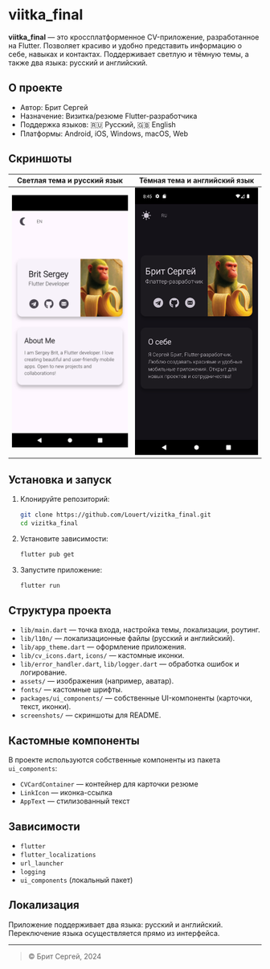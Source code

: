 # viitka_final

**viitka_final** — это кроссплатформенное CV-приложение, разработанное на Flutter. Позволяет красиво и удобно представить информацию о себе, навыках и контактах. Поддерживает светлую и тёмную темы, а также два языка: русский и английский.

## О проекте

- Автор: Брит Сергей
- Назначение: Визитка/резюме Flutter-разработчика
- Поддержка языков: 🇷🇺 Русский, 🇬🇧 English
- Платформы: Android, iOS, Windows, macOS, Web

## Скриншоты

| Светлая тема и русский язык | Тёмная тема и английский язык |
|--------------|--------|
| ![Светлая тема и русский язык](screenshots/Screenshot_1748853931.png) | ![Тёмная тема и английский язык](screenshots/Screenshot_1748853925.png) |

## Установка и запуск

1. Клонируйте репозиторий:
   ```sh
   git clone https://github.com/Louert/vizitka_final.git
   cd vizitka_final
   ```
2. Установите зависимости:
   ```sh
   flutter pub get
   ```
3. Запустите приложение:
   ```sh
   flutter run
   ```

## Структура проекта

- `lib/main.dart` — точка входа, настройка темы, локализации, роутинг.
- `lib/l10n/` — локализационные файлы (русский и английский).
- `lib/app_theme.dart` — оформление приложения.
- `lib/cv_icons.dart`, `icons/` — кастомные иконки.
- `lib/error_handler.dart`, `lib/logger.dart` — обработка ошибок и логирование.
- `assets/` — изображения (например, аватар).
- `fonts/` — кастомные шрифты.
- `packages/ui_components/` — собственные UI-компоненты (карточки, текст, иконки).
- `screenshots/` — скриншоты для README.

## Кастомные компоненты

В проекте используются собственные компоненты из пакета `ui_components`:
- `CVCardContainer` — контейнер для карточки резюме
- `LinkIcon` — иконка-ссылка
- `AppText` — стилизованный текст

## Зависимости

- `flutter`
- `flutter_localizations`
- `url_launcher`
- `logging`
- `ui_components` (локальный пакет)

## Локализация

Приложение поддерживает два языка: русский и английский. Переключение языка осуществляется прямо из интерфейса.

---

> © Брит Сергей, 2024

